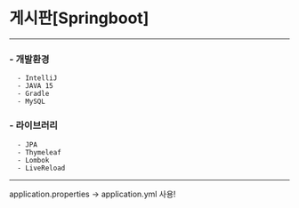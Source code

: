 # 게시판[Springboot]


***

### - 개발환경
      - IntelliJ
      - JAVA 15
      - Gradle
      - MySQL
### - 라이브러리
      - JPA
      - Thymeleaf
      - Lombok
      - LiveReload
      
***

application.properties -> application.yml 사용!
